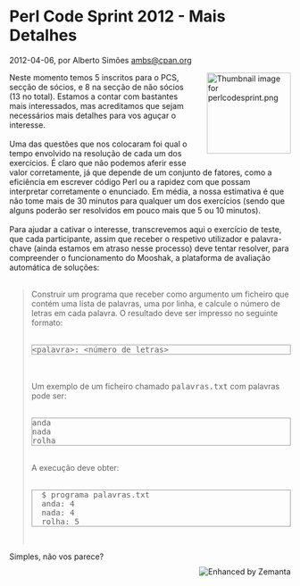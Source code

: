 
# Perl Code Sprint 2012 - Mais Detalhes

 2012-04-06, por Alberto Simões <ambs@cpan.org>

<img alt="Thumbnail image for perlcodesprint.png" src="%%BASE_URI%%imgs/perlcodesprint-thumb-150x145-34.png" class="mt-image-right" style="float: right; margin: 0pt 0pt 20px 20px;" height="145" width="150" /> <div>Neste momento temos 5 inscritos para o PCS, secção de sócios, e 8 na secção de não sócios (13 no total). Estamos a contar com bastantes mais interessados, mas acreditamos que sejam necessários mais detalhes para vos aguçar o interesse.<br /><br />Uma das questões que nos colocaram foi qual o tempo envolvido na resolução de cada um dos exercícios. É claro que não podemos aferir esse valor corretamente, já que depende de um conjunto de fatores, como a eficiência em escrever código Perl ou a rapidez com que possam interpretar corretamente o enunciado. Em média, a nossa estimativa é que não tome mais de 30 minutos para qualquer um dos exercícios (sendo que alguns poderão ser resolvidos em pouco mais que 5 ou 10 minutos).<br /><br />Para ajudar a cativar o interesse, transcrevemos aqui o exercício de teste, que cada participante, assim que receber o respetivo utilizador e palavra-chave (ainda estamos em atraso nesse processo) deve tentar resolver, para compreender o funcionamento do Mooshak, a plataforma de avaliação automática de soluções:<br /><br /><blockquote>Construir um programa que receber como argumento um ficheiro que contém uma lista de palavras, uma por linha, e calcule o número de letras em cada palavra. O resultado deve ser impresso no seguinte formato:<br /><br />
<pre style="border: 1px solid rgb(153, 153, 153);">&lt;palavra&gt;: &lt;número de letras&gt;
</pre>
<br /><br />Um exemplo de um ficheiro chamado <tt>palavras.txt</tt> com palavras pode ser:
<br /><br />
<pre style="border: 1px solid rgb(153, 153, 153);">anda
nada
rolha
</pre>
<br />A execução deve obter:<br /><br />
<pre style="border: 1px solid rgb(153, 153, 153);">&nbsp; $ programa palavras.txt
&nbsp; anda: 4
&nbsp; nada: 4
&nbsp; rolha: 5</pre><br /></blockquote>Simples, não vos parece?<br /></div>

<div style="margin-top:10px;height:15px" class="zemanta-pixie"><a class="zemanta-pixie-a" href="http://www.zemanta.com/" title="Enhanced by Zemanta"><img style="border:none;float:right" class="zemanta-pixie-img" src="http://img.zemanta.com/zemified_e.png?x-id=b734e94c-13d7-4d6f-85b6-f9fd4e6850dd" alt="Enhanced by Zemanta" /></a></div>
